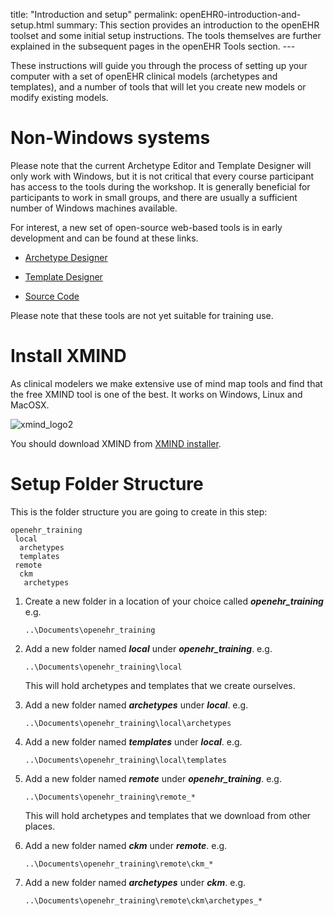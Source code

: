 title: "Introduction and setup" permalink:
openEHR0-introduction-and-setup.html summary: This section provides an
introduction to the openEHR toolset and some initial setup instructions.
The tools themselves are further explained in the subsequent pages in
the openEHR Tools section. ---

These instructions will guide you through the process of setting up your
computer with a set of openEHR clinical models (archetypes and
templates), and a number of tools that will let you create new models or
modify existing models.

# Non-Windows systems

Please note that the current Archetype Editor and Template Designer will
only work with Windows, but it is not critical that every course
participant has access to the tools during the workshop. It is generally
beneficial for participants to work in small groups, and there are
usually a sufficient number of Windows machines available.

For interest, a new set of open-source web-based tools is in early
development and can be found at these links.

  - [Archetype Designer](http://ehrscape.marand.si/designer/)

  - [Template Designer](http://ehrscape.marand.si/designer/)

  - [Source Code](https://github.com/openEHR/adl-designer)

Please note that these tools are not yet suitable for training use.

# Install XMIND

As clinical modelers we make extensive use of mind map tools and find
that the free XMIND tool is one of the best. It works on Windows, Linux
and MacOSX.

![xmind\_logo2](/images/xmind_logo2.png)

You should download XMIND from [XMIND
installer](http://xmind.net/downloads/).

# Setup Folder Structure

This is the folder structure you are going to create in this step:

    openehr_training
     local
      archetypes
      templates
     remote
      ckm
       archetypes

1.  Create a new folder in a location of your choice called
    ***openehr\_training*** e.g.
    
        ..\Documents\openehr_training

2.  Add a new folder named ***local*** under ***openehr\_training***.
    e.g.
    
        ..\Documents\openehr_training\local
    
    This will hold archetypes and templates that we create ourselves.

3.  Add a new folder named ***archetypes*** under ***local***. e.g.
    
        ..\Documents\openehr_training\local\archetypes

4.  Add a new folder named ***templates*** under ***local***. e.g.
    
        ..\Documents\openehr_training\local\templates

5.  Add a new folder named ***remote*** under ***openehr\_training***.
    e.g.
    
        ..\Documents\openehr_training\remote_*
    
    This will hold archetypes and templates that we download from other
    places.

6.  Add a new folder named ***ckm*** under ***remote***. e.g.
    
        ..\Documents\openehr_training\remote\ckm_*

7.  Add a new folder named ***archetypes*** under ***ckm***. e.g.
    
        ..\Documents\openehr_training\remote\ckm\archetypes_*
